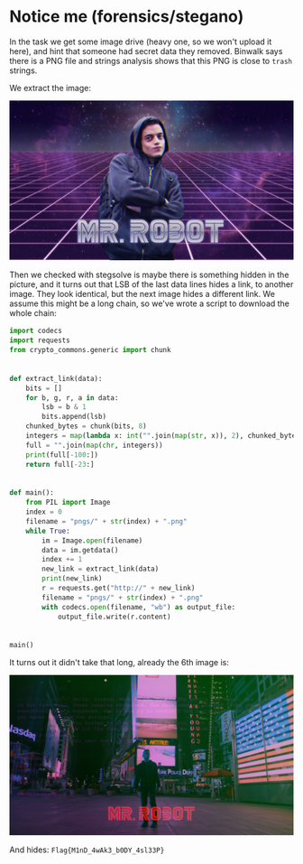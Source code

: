 # Notice me (forensics/stegano)

In the task we get some image drive (heavy one, so we won't upload it here), and hint that someone had secret data they removed.
Binwalk says there is a PNG file and strings analysis shows that this PNG is close to `trash` strings.

We extract the image:

![](0.png)

Then we checked with stegsolve is maybe there is something hidden in the picture, and it turns out that LSB of the last data lines hides a link, to another image.
They look identical, but the next image hides a different link.
We assume this might be a long chain, so we've wrote a script to download the whole chain:

```python
import codecs
import requests
from crypto_commons.generic import chunk


def extract_link(data):
    bits = []
    for b, g, r, a in data:
        lsb = b & 1
        bits.append(lsb)
    chunked_bytes = chunk(bits, 8)
    integers = map(lambda x: int("".join(map(str, x)), 2), chunked_bytes)
    full = "".join(map(chr, integers))
    print(full[-100:])
    return full[-23:]


def main():
    from PIL import Image
    index = 0
    filename = "pngs/" + str(index) + ".png"
    while True:
        im = Image.open(filename)
        data = im.getdata()
        index += 1
        new_link = extract_link(data)
        print(new_link)
        r = requests.get("http://" + new_link)
        filename = "pngs/" + str(index) + ".png"
        with codecs.open(filename, "wb") as output_file:
            output_file.write(r.content)


main()
```

It turns out it didn't take that long, already the 6th image is:

![](6.png)

And hides: `Flag{M1nD_4wAk3_b0DY_4sl33P}`
